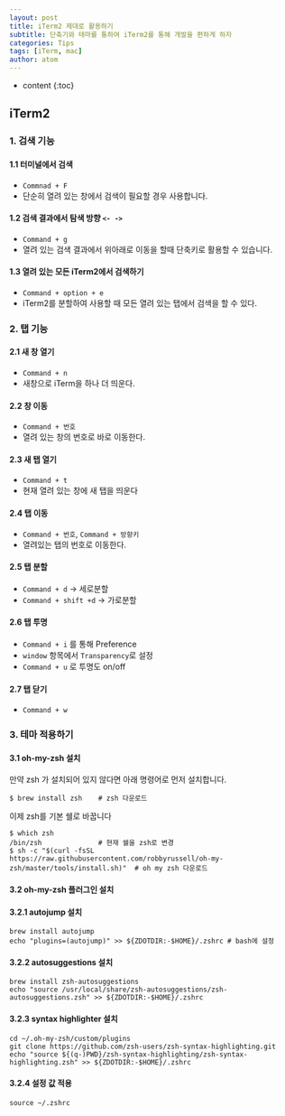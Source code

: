 ```yaml
---
layout: post
title: iTerm2 제대로 활용하기
subtitle: 단축기와 테마를 통하여 iTerm2를 통해 개발을 편하게 하자
categories: Tips
tags: [iTerm, mac]
author: atom
---
```


* content
{:toc}

## iTerm2

### 1. 검색 기능

#### 1.1 터미널에서 검색

- `Commnad + F`
- 단순히 열려 있는 창에서 검색이 필요할 경우 사용합니다.

#### 1.2 검색 결과에서 탐색 방향 `<- ->`

- `Command + g`
- 열려 있는 검색 결과에서 위아래로 이동을 할때 단축키로 활용할 수 있습니다.

#### 1.3 열려 있는 모든 iTerm2에서 검색하기

- `Command + option + e`
- iTerm2를 분할하여 사용할 때 모든 열려 있는 탭에서 검색을 할 수 있다.

### 2. 탭 기능

#### 2.1 새 창 열기

- `Command + n`
- 새창으로 iTerm을 하나 더 띄운다.

#### 2.2 창 이동

- `Command + 번호`
- 열려 있는 창의 번호로 바로 이동한다.

#### 2.3 새 탭 열기

- `Command + t`
- 현재 열려 있는 창에 새 탭을 띄운다

#### 2.4 탭 이동

- `Command + 번호`, `Command + 방향키`
- 열려있는 탭의 번호로 이동한다.

#### 2.5 탭 분할

- `Command + d` -> 세로분할
- `Command + shift +d` -> 가로분할

#### 2.6 탭 투명

- `Command + i` 를 통해 Preference
- `window` 항목에서 `Transparency`로 설정
- `Command + u` 로 투명도 on/off

#### 2.7 탭 닫기

- `Command + w`

### 3. 테마 적용하기

#### 3.1 oh-my-zsh 설치

만약 zsh 가 설치되어 있지 않다면 아래 명령어로 먼저 설치합니다.

```shell
$ brew install zsh    # zsh 다운로드
```

이제 zsh를 기본 쉘로 바꿉니다

```shell
$ which zsh
/bin/zsh              # 현재 쉘을 zsh로 변경
$ sh -c "$(curl -fsSL https://raw.githubusercontent.com/robbyrussell/oh-my-zsh/master/tools/install.sh)"  # oh my zsh 다운로드
```

#### 3.2 oh-my-zsh 플러그인 설치

#### 3.2.1 autojump 설치

```shell
brew install autojump
echo "plugins=(autojump)" >> ${ZDOTDIR:-$HOME}/.zshrc # bash에 설정
```

#### 3.2.2 autosuggestions 설치

```shell
brew install zsh-autosuggestions
echo "source /usr/local/share/zsh-autosuggestions/zsh-autosuggestions.zsh" >> ${ZDOTDIR:-$HOME}/.zshrc
```

#### 3.2.3 syntax highlighter 설치

```shell
cd ~/.oh-my-zsh/custom/plugins
git clone https://github.com/zsh-users/zsh-syntax-highlighting.git
echo "source ${(q-)PWD}/zsh-syntax-highlighting/zsh-syntax-highlighting.zsh" >> ${ZDOTDIR:-$HOME}/.zshrc
```

#### 3.2.4 설정 값 적용

```shell
source ~/.zshrc
```
